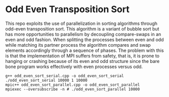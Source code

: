 # Odd Even Transposition Sort

This repo exploits the use of parallelization in sorting algorithms through odd-even transposition sort. This algorithm is a variant of bubble sort but has more opportunities to parallelism by decoupling compare-swaps in an even and odd fashion. When splitting the processes between even and odd while matching its partner process the algorithm compares and swap elements accordingly through a sequence of phases. The problem with this is that the implementation of MPI suffers from safety, that is, it is prone to hanging or crashing because of its even and odd structure since the bare bone program works effectively with even processes versus odd.

```
g++ odd_even_sort_serial.cpp -o odd_even_sort_serial
./odd_even_sort_serial 10000 1 10000
mpic++ odd_even_sort_parallel.cpp -o odd_even_sort_parallel
mpiexec --oversubscribe -n # ./odd_even_sort_parallel 10000
```
